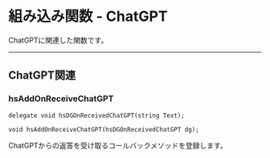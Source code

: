 # 組み込み関数 - ChatGPT

ChatGPTに関連した関数です。

***

## ChatGPT関連

### hsAddOnReceiveChatGPT

`delegate void hsDGOnReceivedChatGPT(string Text);`

`void hsAddOnReceiveChatGPT(hsDGOnReceivedChatGPT dg);`

ChatGPTからの返答を受け取るコールバックメソッドを登録します。
